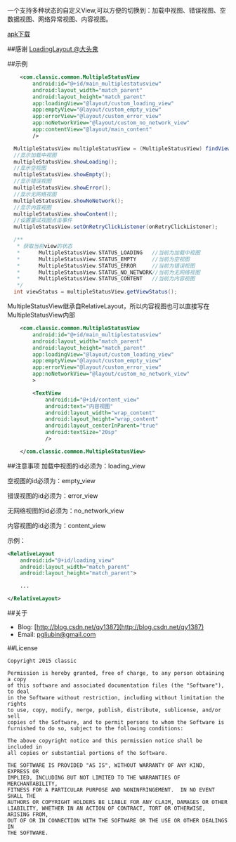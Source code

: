 一个支持多种状态的自定义View,可以方便的切换到：加载中视图、错误视图、空数据视图、网络异常视图、内容视图。

[apk下载](https://github.com/qyxxjd/MultipleStatusView/blob/master/apk/MultipleStatusView.apk?raw=true)


##感谢
[LoadingLayout @大头鬼](https://github.com/lzyzsd/LoadingLayout)

##示例
```xml
    <com.classic.common.MultipleStatusView
        android:id="@+id/main_multiplestatusview"
        android:layout_width="match_parent"
        android:layout_height="match_parent"
        app:loadingView="@layout/custom_loading_view"
        app:emptyView="@layout/custom_empty_view"
        app:errorView="@layout/custom_error_view"
        app:noNetworkView="@layout/custom_no_network_view"
        app:contentView="@layout/main_content"
        />
```

```java
  MultipleStatusView multipleStatusView = (MultipleStatusView) findViewById(R.id.main_multiplestatusview);
  //显示加载中视图
  multipleStatusView.showLoading();
  //显示空视图
  multipleStatusView.showEmpty();
  //显示错误视图
  multipleStatusView.showError();
  //显示无网络视图
  multipleStatusView.showNoNetwork();
  //显示内容视图
  multipleStatusView.showContent();
  //设置重试视图点击事件
  multipleStatusView.setOnRetryClickListener(onRetryClickListener);

  /**
   * 获取当前view的状态
   *      MultipleStatusView.STATUS_LOADING   //当前为加载中视图
   *      MultipleStatusView.STATUS_EMPTY     //当前为空视图
   *      MultipleStatusView.STATUS_ERROR     //当前为错误视图
   *      MultipleStatusView.STATUS_NO_NETWORK//当前为无网络视图
   *      MultipleStatusView.STATUS_CONTENT   //当前为内容视图
   */
  int viewStatus = multipleStatusView.getViewStatus();

```
MultipleStatusView继承自RelativeLayout，所以内容视图也可以直接写在MultipleStatusView内部
```xml
    <com.classic.common.MultipleStatusView
        android:id="@+id/main_multiplestatusview"
        android:layout_width="match_parent"
        android:layout_height="match_parent"
        app:loadingView="@layout/custom_loading_view"
        app:emptyView="@layout/custom_empty_view"
        app:errorView="@layout/custom_error_view"
        app:noNetworkView="@layout/custom_no_network_view"
        >

        <TextView
            android:id="@+id/content_view"
            android:text="内容视图"
            android:layout_width="wrap_content"
            android:layout_height="wrap_content"
            android:layout_centerInParent="true"
            android:textSize="20sp"
            />

    </com.classic.common.MultipleStatusView>
```

##注意事项
加载中视图的id必须为：loading_view

空视图的id必须为：empty_view

错误视图的id必须为：error_view

无网络视图的id必须为：no_network_view

内容视图的id必须为：content_view

示例：
```xml
<RelativeLayout
    android:id="@+id/loading_view"
    android:layout_width="match_parent"
    android:layout_height="match_parent">

    ...

</RelativeLayout>
```

##关于
* Blog: [http://blog.csdn.net/qy1387](http://blog.csdn.net/qy1387)
* Email: [pgliubin@gmail.com](http://mail.qq.com/cgi-bin/qm_share?t=qm_mailme&email=pgliubin@gmail.com)

##License
```
Copyright 2015 classic

Permission is hereby granted, free of charge, to any person obtaining a copy
of this software and associated documentation files (the "Software"), to deal
in the Software without restriction, including without limitation the rights
to use, copy, modify, merge, publish, distribute, sublicense, and/or sell
copies of the Software, and to permit persons to whom the Software is
furnished to do so, subject to the following conditions:

The above copyright notice and this permission notice shall be included in
all copies or substantial portions of the Software.

THE SOFTWARE IS PROVIDED "AS IS", WITHOUT WARRANTY OF ANY KIND, EXPRESS OR
IMPLIED, INCLUDING BUT NOT LIMITED TO THE WARRANTIES OF MERCHANTABILITY,
FITNESS FOR A PARTICULAR PURPOSE AND NONINFRINGEMENT.  IN NO EVENT SHALL THE
AUTHORS OR COPYRIGHT HOLDERS BE LIABLE FOR ANY CLAIM, DAMAGES OR OTHER
LIABILITY, WHETHER IN AN ACTION OF CONTRACT, TORT OR OTHERWISE, ARISING FROM,
OUT OF OR IN CONNECTION WITH THE SOFTWARE OR THE USE OR OTHER DEALINGS IN
THE SOFTWARE.
```

